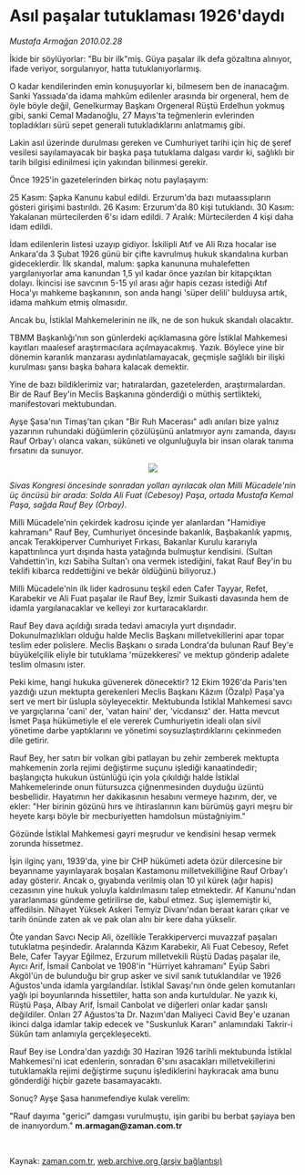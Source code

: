 # Asıl paşalar tutuklaması 1926'daydı

*Mustafa Armağan 2010.02.28*

<tr><td class="metin" colspan="2" style="padding-top: 20px; padding-left: 5px; ">İkide bir söylüyorlar: "Bu bir ilk"miş. Güya paşalar ilk defa gözaltına alınıyor, ifade veriyor, sorgulanıyor, hatta tutuklanıyorlarmış.</td></tr><tr><td class="metin" colspan="2" style="padding-top: 20px; padding-left: 5px; "><p>O kadar kendilerinden emin konuşuyorlar ki, bilmesem ben de inanacağım. Sanki Yassıada'da idama mahkûm edilenler arasında bir orgeneral, hem de öyle böyle değil, Genelkurmay Başkanı Orgeneral Rüştü Erdelhun yokmuş gibi, sanki Cemal Madanoğlu, 27 Mayıs'ta teğmenlerin evlerinden topladıkları sürü sepet generali tutukladıklarını anlatmamış gibi.
<p>Lakin asıl üzerinde durulması gereken ve Cumhuriyet tarihi için hiç de şeref vesilesi sayılamayacak bir başka paşa tutuklama dalgası vardır ki, sağlıklı bir tarih bilgisi edinilmesi için yakından bilinmesi gerekir.
<p>Önce 1925'in gazetelerinden birkaç notu paylaşayım:
<p>25 Kasım: Şapka Kanunu kabul edildi. Erzurum'da bazı mutaassıpların gösteri girişimi bastırıldı. 26 Kasım: Erzurum'da 80 kişi tutuklandı. 30 Kasım: Yakalanan mürtecilerden 6'sı idam edildi. 7 Aralık: Mürtecilerden 4 kişi daha idam edildi.
<p>İdam edilenlerin listesi uzayıp gidiyor. İskilipli Atıf ve Ali Rıza hocalar ise Ankara'da 3 Şubat 1926 günü bir çifte kavrulmuş hukuk skandalına kurban gideceklerdir. İlk skandal, malum: şapka kanununa muhalefetten yargılanıyorlar ama kanundan 1,5 yıl kadar önce yazılan bir kitapçıktan dolayı. İkincisi ise savcının 5-15 yıl arası ağır hapis cezası istediği Atıf Hoca'yı mahkeme başkanının, son anda hangi 'süper delili' bulduysa artık, idama mahkum etmiş olmasıdır.
<p>Ancak bu, İstiklal Mahkemelerinin ne ilk, ne de son hukuk skandalı olacaktır.
<p>TBMM Başkanlığı'nın son günlerdeki açıklamasına göre İstiklal Mahkemesi kayıtları maalesef araştırmacılara açılmayacakmış. Yazık. Böylece yine bir dönemin karanlık manzarası aydınlatılamayacak, geçmişle sağlıklı bir ilişki kurulması şansı başka bahara kalacak demektir.
<p>Yine de bazı bildiklerimiz var; hatıralardan, gazetelerden, araştırmalardan. Bir de Rauf Bey'in Meclis Başkanına gönderdiği o müthiş sertlikteki, manifestovari mektubundan.
<p>Ayşe Şasa'nın Timaş'tan çıkan "Bir Ruh Macerası" adlı anıları bize yalnız yazarının ruhundaki düğümlerin çözülüşünü anlatmıyor aynı zamanda, dayısı Rauf Orbay'ı olanca vakarı, sükûneti ve olgunluğuyla bir insan olarak tanıma fırsatını da sunuyor.
<p><p align="center"><img src="http://web.archive.org/web/20100304175717im_/http://medya.zaman.com.tr/2010/02/28/armagan01.jpg"/>
<p><i>Sivas Kongresi öncesinde sonradan yolları ayrılacak olan Milli Mücadele'nin üç öncüsü bir arada: Solda Ali Fuat (Cebesoy) Paşa, ortada Mustafa Kemal Paşa, sağda Rauf Bey (Orbay).</i>
<p>Milli Mücadele'nin çekirdek kadrosu içinde yer alanlardan "Hamidiye kahramanı" Rauf Bey, Cumhuriyet öncesinde bakanlık, Başbakanlık yapmış, ancak Terakkiperver Cumhuriyet Fırkası, Bakanlar Kurulu kararıyla kapattırılınca yurt dışında hasta yatağında bulmuştur kendisini. (Sultan Vahdettin'in, kızı Sabiha Sultan'ı ona vermek istediğini, fakat Rauf Bey'in bu teklifi kibarca reddettiğini ve bekâr öldüğünü biliyoruz.) 
<p>Milli Mücadele'nin ilk lider kadrosunu teşkil eden Cafer Tayyar, Refet, Karabekir ve Ali Fuat paşalar ile Rauf Bey, İzmir Suikasti davasında hem de idamla yargılanacaklar ve kelleyi zor kurtaracaklardır.
<p>Rauf Bey dava açıldığı sırada tedavi amacıyla yurt dışındadır. Dokunulmazlıkları olduğu halde Meclis Başkanı milletvekillerini apar topar teslim eder polislere. Meclis Başkanı o sırada Londra'da bulunan Rauf Bey'e büyükelçilik eliyle bir tutuklama 'müzekkeresi' ve mektup gönderip adalete teslim olmasını ister.
<p>Peki kime, hangi hukuka güvenerek dönecektir? 12 Ekim 1926'da Paris'ten yazdığı uzun mektupta gerekenleri Meclis Başkanı Kâzım (Özalp) Paşa'ya sert ve mert bir üslupla söyleyecektir. Mektubunda İstiklal Mahkemesi savcı ve yargıçlarına 'cani' der, 'vatan haini' der, 'vicdansız' der. Hatta mevcut İsmet Paşa hükümetiyle el ele vererek Cumhuriyetin ideali olan sivil yönetime darbe yaptıklarını ve yönetimi soysuzlaştırdıklarını çekinmeden dile getirir.
<p>Rauf Bey, her satırı bir volkan gibi patlayan bu zehir zemberek mektupta mahkemenin zorla rejimi değiştirme suçunu işlediği kanaatindedir; başlangıçta hukukun üstünlüğü için yola çıkıldığı halde İstiklal Mahkemelerinde onun fütursuzca çiğnenmesinden duyduğu üzüntü besbellidir. Hayatımın her dakikasının hesabını vermeye hazırım, der, ve ekler: "Her birinin gözünü hırs ve ihtiraslarının kanı bürümüş gayri meşru bir heyete karşı böyle bir mecburiyetten hamdolsun müstağniyim."
<p>Gözünde İstiklal Mahkemesi gayri meşrudur ve kendisini hesap vermek zorunda hissetmez.
<p>İşin ilginç yanı, 1939'da, yine bir CHP hükümeti adeta özür dilercesine bir beyanname yayınlayarak boşalan Kastamonu milletvekilliğine Rauf Orbay'ı aday gösterir. Ancak o, gıyabında verilmiş olan 10 yıl kürek (ağır hapis) cezasının yine hukuk yoluyla kaldırılmasını talep etmektedir. Af Kanunu'ndan yararlanması gündeme getirilirse de, kabul etmez. Suç işlememiştir ki, affedilsin. Nihayet Yüksek Askeri Temyiz Divanı'ndan beraat kararı çıkar ve tarih önünde zaten ak ve pak olan alnı bir kere daha yükselir.
<p>Öte yandan Savcı Necip Ali, özellikle Terakkiperverci muvazzaf paşaları tutuklatma peşindedir. Aralarında Kâzım Karabekir, Ali Fuat Cebesoy, Refet Bele, Cafer Tayyar Eğilmez, Erzurum milletvekili Rüştü Dadaş paşalar ile, Ayıcı Arif, İsmail Canbolat ve 1908'in "Hürriyet kahramanı" Eyüp Sabri Akgöl'ün de bulunduğu bir grup asker ve sivil sanık tutuklandılar ve 1926 Ağustos'unda idamla yargılandılar. İstiklal Savaşı'nın önde gelen komutanları yağlı ipi boyunlarında hissettiler, hatta son anda kurtuldular. Ne yazık ki, Rüştü Paşa, Albay Arif, İsmail Canbolat ve diğerleri onlar kadar şanslı değildiler. Onları 27 Ağustos'ta Dr. Nazım'dan Maliyeci Cavid Bey'e uzanan ikinci dalga idamlar takip edecek ve "Suskunluk Kararı" anlamındaki Takrir-i Sükûn tam anlamıyla gerçekleşecekti.
<p>Rauf Bey ise Londra'dan yazdığı 30 Haziran 1926 tarihli mektubunda İstiklal Mahkemesi'ni icat edenlerin, sonradan 6'sını asacakları milletvekillerini tutuklamakla rejimi değiştirme suçunu işlediklerini haykıracak ama bunu gönderdiği hiçbir gazete basamayacaktı.
<p>Sonuç? Ayşe Şasa hanımefendiye kulak verelim:
<p>"Rauf dayıma "gerici" damgası vurulmuştu, işin garibi bu berbat şayiaya ben de inanıyordum." <b>m.armagan@zaman.com.tr</b>
<p><br/></p></p></p></p></p></p></p></p></p></p></p></p></p></p></p></p></p></p></p></p></p></p></p></p></td></tr>

Kaynak: [zaman.com.tr](http://zaman.com.tr/yazar.do?yazino=956287), [web.archive.org (arşiv bağlantısı)](http://web.archive.org/web/20100304175717/http://zaman.com.tr:80/yazar.do?yazino=956287)
